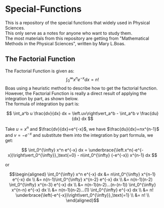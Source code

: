 # Special-Functions
This is a repository of the special functions that widely used in Physical Sciences. <br>
This only serve as a notes for anyone who want to study them. <br>
The most materials from this repository are getting from "Mathematical Methods in the Physical Sciences", written by Mary L.Boas. <br>

## The Factorial Function
The Factorial Function is given as:
$$\int_{0}^{\infty} x^n e^{-x} dx = n!$$
Boas using a heuristic method to describe how to get the factorial function.<br>
However, the Factorial Function is really a direct result of applying the integration by part, as shown below. <br>
The formula of integration by part is:

$$ \int_a^b u \frac{dv}{dx} dx = \left.uv\right\vert_a^b - \int_a^b v \frac{du}{dx} dx $$

Take $u=x^n$ and $\frac{dv}{dx}=e^{-x}$, we have $\frac{du}{dx}=nx^{n-1}$ and $v=-e^{-x}$ and substitute them into the integration by part formula, we get:

$$ \int_0^{\infty} x^n e^{-x} dx = \underbrace{\left.x^n(-e^{-x})\right\vert_0^{\infty}}_\text{=0} - n\int_0^{\infty} (-e^{-x}) x^{n-1} dx $$

or 

$$\begin{aligned}
\int_0^{\infty} x^n e^{-x} dx &= n\int_0^{\infty}  x^{n-1} e^{-x} dx \\ 
&= n(n-1)\int_0^{\infty} x^{n-2} e^{-x} dx \\
&= n(n-1)(n-2) \int_0^{\infty} x^{n-3} e^{-x} dx \\
&= n(n-1)(n-2)...(n-(n-1)) \int_0^{\infty} x^{n-n} e^{-x} dx \\
&= n(n-1)(n-2)...(1) \int_0^{\infty} e^{-x} dx \\
&= n! \underbrace{\left(-e^{-x})\right\vert_0^{\infty}}_\text{=1} \\
&= n! \\
\end{aligned}$$






